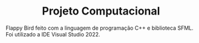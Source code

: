 <h1 align="center">Projeto Computacional</h1>
Flappy Bird feito com a linguagem de programação C++ e biblioteca SFML. Foi utilizado a IDE Visual Studio 2022.
